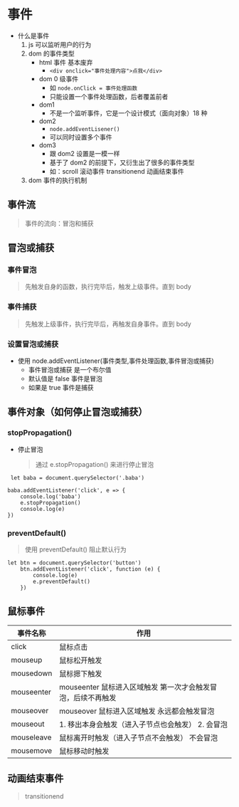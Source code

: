 # 事件

-   什么是事件
    1. js 可以监听用户的行为
    2. dom 的事件类型
        - html 事件 基本废弃
            - `<div onclick="事件处理内容">点我</div>`
        - dom 0 级事件
            - 如 `node.onClick = 事件处理函数`
            - 只能设置一个事件处理函数，后者覆盖前者
        - dom1
            - 不是一个监听事件，它是一个设计模式（面向对象）18 种
        - dom2
            - `node.addEventLisener()`
            - 可以同时设置多个事件
        - dom3
            - 跟 dom2 设置是一模一样
            - 基于了 dom2 的前提下，又衍生出了很多的事件类型
            - 如：scroll 滚动事件 transitionend 动画结束事件
    3. dom 事件的执行机制

## 事件流

> 事件的流向：冒泡和捕获

## 冒泡或捕获

### 事件冒泡

> 先触发自身的函数，执行完毕后，触发上级事件。直到 body

### 事件捕获

> 先触发上级事件，执行完毕后，再触发自身事件。直到 body

### 设置冒泡或捕获

-   使用 node.addEventListener(事件类型,事件处理函数,事件冒泡或捕获)
    -   事件冒泡或捕获 是一个布尔值
    -   默认值是 false 事件是冒泡
    -   如果是 true 事件是捕获

## 事件对象（如何停止冒泡或捕获）

### stopPropagation()

-   停止冒泡
    > 通过 e.stopPropagation() 来进行停止冒泡

```
 let baba = document.querySelector('.baba')

baba.addEventListener('click', e => {
    console.log('baba')
    e.stopPropagation()
    console.log(e)
})

```

### preventDefault()

> 使用 preventDefault() 阻止默认行为

```
let btn = document.querySelector('button')
    btn.addEventListener('click', function (e) {
        console.log(e)
        e.preventDefault()
    })
```

## 鼠标事件

| 事件名称   | 作用                                                         |
| ---------- | ------------------------------------------------------------ |
| click      | 鼠标点击                                                     |
| mouseup    | 鼠标松开触发                                                 |
| mousedown  | 鼠标摁下触发                                                 |
| mouseenter | mouseenter 鼠标进入区域触发 第一次才会触发冒泡，后续不再触发 |
| mouseover  | mouseover 鼠标进入区域触发 永远都会触发冒泡                  |
| mouseout   | 1. 移出本身会触发（进入子节点也会触发） 2. 会冒泡            |
| mouseleave | 鼠标离开时触发（进入子节点不会触发） 不会冒泡                |
| mousemove  | 鼠标移动时触发                                               |

## 动画结束事件

> transitionend
